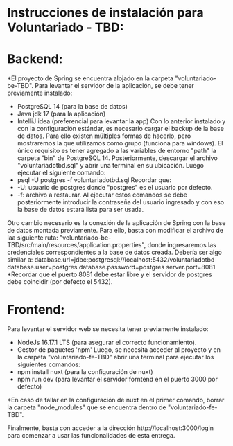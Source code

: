# Instrucciones de instalación para Voluntariado - TBD:

# Backend:
*El proyecto de Spring se encuentra alojado en la carpeta "voluntariado-be-TBD".
Para levantar el servidor de la aplicación, se debe tener previamente instalado:
- PostgreSQL 14 (para la base de datos)
- Java jdk 17 (para la aplicación)
- IntelliJ idea (preferencial para levantar la app)
Con lo anterior instalado y con la configuración estándar, es necesario cargar el backup de la base de datos. Para ello existen múltiples formas de hacerlo, pero mostraremos la que utilizamos como grupo (funciona para windows).
El único requisito es tener agregado a las variables de entorno "path" la carpeta "bin" de PostgreSQL 14.
Posteriormente, descargar el archivo "voluntariadotbd.sql" y abrir una terminal en su ubicación. Luego ejecutar el siguiente comando:
- psql -U postgres -f voluntariadotbd.sql
Recordar que:
- -U: usuario de postgres donde "postgres" es el usuario por defecto.
- -f: archivo a restaurar.
Al ejecutar estos comandos se debe posteriormente introducir la contraseña del usuario ingresado y con eso la base de datos estará lista para ser usada.

Otro cambio necesario es la conexión de la aplicación de Spring con la base de datos montada previamente. Para ello, basta con modificar el archivo de laa siguiente ruta: "voluntariado-be-TBD/src/main/resources/application.properties", donde ingresaremos las credenciales correspondientes a la base de datos creada. Debería ser algo similar a:
database.url=jdbc:postgresql://localhost:5432/voluntariadotbd
database.user=postgres
database.password=postgres
server.port=8081
*Recordar que el puerto 8081 debe estar libre y el servidor de postgres debe coincidir (por defecto el 5432).

# Frontend:
Para levantar el servidor web se necesita tener previamente instalado:
- NodeJs 16.17.1 LTS (para asegurar el correcto funcionamiento).
- Gestor de paquetes 'npm'
Luego, se necesita acceder al proyecto y en la carpeta "voluntariado-fe-TBD" abrir una terminal para ejecutar los siguientes comandos:
- npm install nuxt (para la configuración de nuxt)
- npm run dev (para levantar el servidor forntend en el puerto 3000 por defecto)

*En caso de fallar en la configuración de nuxt en el primer comando, borrar la carpeta "node_modules" que se encuentra dentro de "voluntariado-fe-TBD".

Finalmente, basta con acceder a la dirección http://localhost:3000/login para comenzar a usar las funcionalidades de esta entrega.

